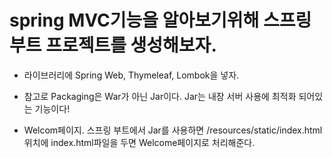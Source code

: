 # spring MVC기능을 알아보기위해 스프링 부트 프로젝트를 생성해보자.

- 라이브러리에 Spring Web, Thymeleaf, Lombok을 넣자.
- 참고로 Packaging은 War가 아닌 Jar이다. Jar는 내장 서버 사용에 최적화 되어있는 기능이다!

- Welcom페이지.
  스프링 부트에서 Jar를 사용하면 /resources/static/index.html 위치에 index.html파일을 두면 Welcome페이지로 처리해준다.
